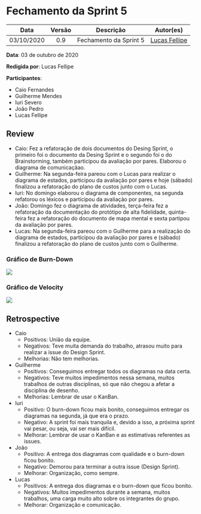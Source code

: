 # Fechamento da Sprint 5

|    Data    | Versão |         Descrição         |           Autor(es)           |
| :--------: | :----: | :-----------------------: | :---------------------------: |
| 03/10/2020 |  0.9   | Fechamento da Sprint 5 | [Lucas Fellipe](https://github.com/lucasfcm9) |

**Data**: 03 de outubro de 2020

**Redigida por**: Lucas Fellipe

**Participantes**:
* Caio Fernandes
* Guilherme Mendes
* Iuri Severo
* João Pedro
* Lucas Fellipe

## Review

* Caio: Fez a refatoração de dois documentos do Desing Sprint, o primeiro foi o documento da Desing Sprint e o segundo foi o do Brainstorming, também participou da avaliação por pares. Elaborou o diagrama de comunicaçãao.
* Guilherme: Na segunda-feira pareou com o Lucas para realizar o diagrama de estados, participou da avaliação por pares e hoje (sábado) finalizou a refatoração do plano de custos junto com o Lucas.
* Iuri: No domingo elaborou o diagrama de componentes, na segunda refatorou os léxicos e participou da avaliação por pares.
* João: Domingo fez o diagrama de atividades, terça-feira fez a refatoração da documentação do protótipo de alta fidelidade, quinta-feira fez a refatoração do documento de mapa mental e sexta partipou da avaliação por pares.
* Lucas: Na segunda-feira pareou com o Guilherme para a realização do diagrama de estados, participou da avaliação por pares e (sábado) finalizou a refatoração do plano de custos junto com o Guilherme.

### Gráfico de Burn-Down

<img src="https://user-images.githubusercontent.com/40740008/95667839-f5d3a480-0b41-11eb-83d6-2ee9c3c029de.png"/>


### Gráfico de Velocity

<img src="https://user-images.githubusercontent.com/40740008/95667898-a2158b00-0b42-11eb-9c24-07f19265d47e.png"/>


## Retrospective

* Caio
    * Positivos: União da equipe.
    * Negativos: Teve muita demanda do trabalho, atrasou muito para realizar a issue do Design Sprint.
    * Melhorias: Não tem melhorias.
* Guilherme
    * Positivos: Conseguimos entregar todos os diagramas na data certa.
    * Negativos: Teve muitos impedimentos nessa semana, muitos trabalhos de outras disciplinas, só que não chegou a afetar a disciplina de desenho.
    * Melhorias: Lembrar de usar o KanBan.
* Iuri
    * Positivo: O burn-down ficou mais bonito, conseguimos entregar os diagramas na segunda, já que era o prazo.
    * Negativo: A sprint foi mais tranquila e, devido a isso, a próxima sprint vai pesar, ou seja, vai ser mais difícil.
    * Melhorar: Lembrar de usar o KanBan e as estimativas referentes as issues.
* João
    * Positivo: A entrega dos diagramas com qualidade e o burn-down ficou bonito.
    * Negativo: Demorou para terminar a outra issue (Design Sprint).
    * Melhorar: Organização, como sempre.
* Lucas
    * Positivos: A entrega dos diagramas e o burn-down que ficou bonito.
    * Negativos: Muitos impedimentos durante a semana, muitos trabalhos, uma carga muito alto sobre os integrantes do grupo.
    * Melhorar: Organização e comunicação. 
